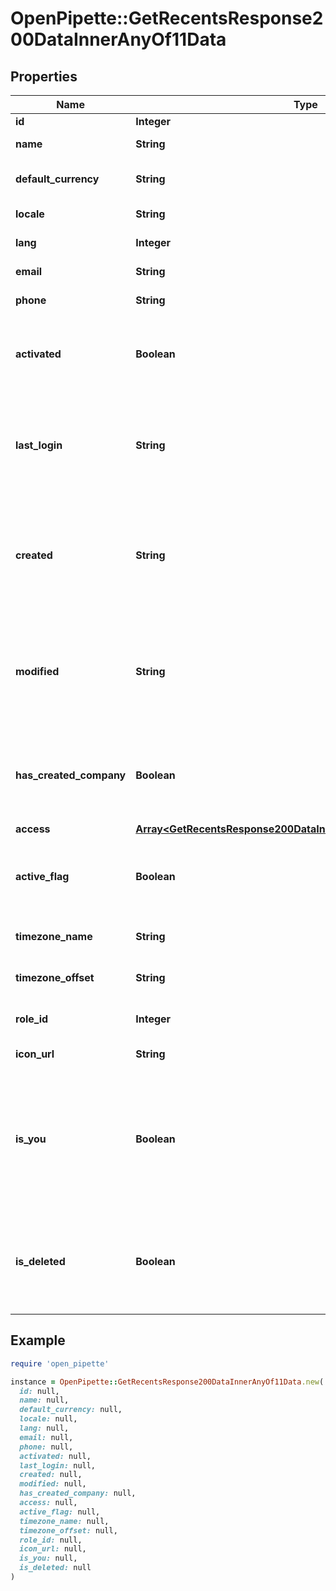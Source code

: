 # OpenPipette::GetRecentsResponse200DataInnerAnyOf11Data

## Properties

| Name | Type | Description | Notes |
| ---- | ---- | ----------- | ----- |
| **id** | **Integer** | The user ID | [optional] |
| **name** | **String** | The user name | [optional] |
| **default_currency** | **String** | The user default currency | [optional] |
| **locale** | **String** | The user locale | [optional] |
| **lang** | **Integer** | The user language ID | [optional] |
| **email** | **String** | The user email | [optional] |
| **phone** | **String** | The user phone | [optional] |
| **activated** | **Boolean** | Boolean that indicates whether the user is activated | [optional] |
| **last_login** | **String** | The last login date and time of the user. Format: YYYY-MM-DD HH:MM:SS | [optional] |
| **created** | **String** | The creation date and time of the user. Format: YYYY-MM-DD HH:MM:SS | [optional] |
| **modified** | **String** | The last modification date and time of the user. Format: YYYY-MM-DD HH:MM:SS | [optional] |
| **has_created_company** | **Boolean** | Boolean that indicates whether the user has created a company | [optional] |
| **access** | [**Array&lt;GetRecentsResponse200DataInnerAnyOf11DataAccessInner&gt;**](GetRecentsResponse200DataInnerAnyOf11DataAccessInner.md) |  | [optional] |
| **active_flag** | **Boolean** | Boolean that indicates whether the user is activated | [optional] |
| **timezone_name** | **String** | The user timezone name | [optional] |
| **timezone_offset** | **String** | The user timezone offset | [optional] |
| **role_id** | **Integer** | The ID of the user role | [optional] |
| **icon_url** | **String** | The user icon URL | [optional] |
| **is_you** | **Boolean** | Boolean that indicates if the requested user is the same which is logged in (in this case, always true) | [optional] |
| **is_deleted** | **Boolean** | Boolean that indicates whether the user is deleted from the company | [optional] |

## Example

```ruby
require 'open_pipette'

instance = OpenPipette::GetRecentsResponse200DataInnerAnyOf11Data.new(
  id: null,
  name: null,
  default_currency: null,
  locale: null,
  lang: null,
  email: null,
  phone: null,
  activated: null,
  last_login: null,
  created: null,
  modified: null,
  has_created_company: null,
  access: null,
  active_flag: null,
  timezone_name: null,
  timezone_offset: null,
  role_id: null,
  icon_url: null,
  is_you: null,
  is_deleted: null
)
```

